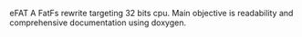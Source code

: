 eFAT
A FatFs rewrite targeting 32 bits cpu.
Main objective is readability and comprehensive documentation using doxygen.

